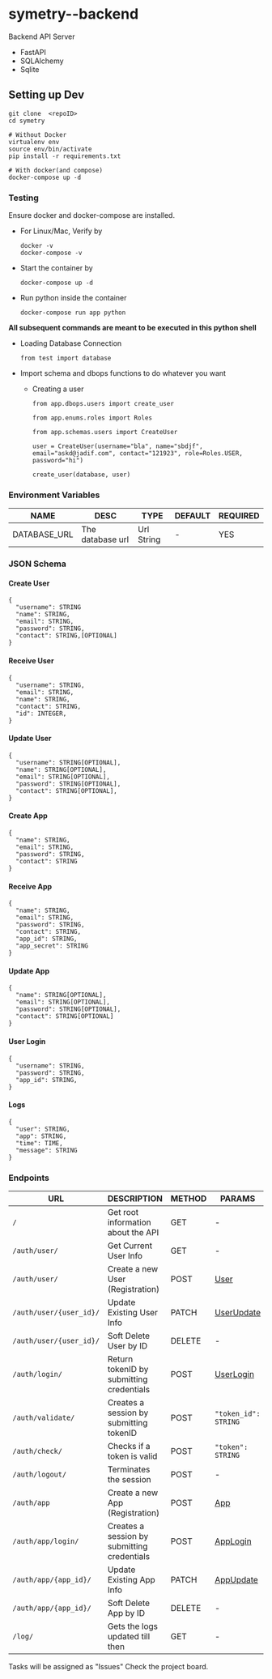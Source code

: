 # symetry--backend

Backend API Server 

- FastAPI
- SQLAlchemy
- Sqlite

## Setting up Dev 

```
git clone  <repoID>
cd symetry

# Without Docker
virtualenv env
source env/bin/activate
pip install -r requirements.txt

# With docker(and compose)
docker-compose up -d
```

### Testing

Ensure docker and docker-compose are installed.

- For Linux/Mac, Verify by

  ```
  docker -v
  docker-compose -v
  ```

- Start the container by

  ```
  docker-compose up -d
  ```

- Run python inside the container

  ```
  docker-compose run app python
  ```

**All subsequent commands are meant to be executed in this python shell**

- Loading Database Connection

  ```
  from test import database
  ```

- Import schema and dbops functions to do whatever you want

  - Creating a user

    ```
    from app.dbops.users import create_user

    from app.enums.roles import Roles

    from app.schemas.users import CreateUser

    user = CreateUser(username="bla", name="sbdjf", email="askd@jadif.com", contact="121923", role=Roles.USER, password="hi")

    create_user(database, user)
    ```


### Environment Variables

| NAME | DESC | TYPE | DEFAULT | REQUIRED |
| --- | --- | --- | --- | --- |
| DATABASE_URL | The database url | Url String | - | YES |

### JSON Schema

#### Create User
```
{
  "username": STRING
  "name": STRING,
  "email": STRING,
  "password": STRING,
  "contact": STRING,[OPTIONAL]
}
```
#### Receive User
```
{
  "username": STRING,
  "email": STRING, 
  "name": STRING, 
  "contact": STRING,
  "id": INTEGER, 
}
```
#### Update User
```
{
  "username": STRING[OPTIONAL],
  "name": STRING[OPTIONAL],
  "email": STRING[OPTIONAL],
  "password": STRING[OPTIONAL],
  "contact": STRING[OPTIONAL],
}
```
#### Create App
```
{
  "name": STRING,
  "email": STRING,
  "password": STRING,
  "contact": STRING
}
```
#### Receive App
```
{
  "name": STRING,
  "email": STRING,
  "password": STRING,
  "contact": STRING,
  "app_id": STRING,
  "app_secret": STRING
}
```
#### Update App
```
{
  "name": STRING[OPTIONAL],
  "email": STRING[OPTIONAL],
  "password": STRING[OPTIONAL],
  "contact": STRING[OPTIONAL]
}
```
#### User Login 
```
{
  "username": STRING, 
  "password": STRING,
  "app_id": STRING,
}
```
#### Logs
```
{
  "user": STRING,
  "app": STRING,
  "time": TIME,
  "message": STRING
}
```

### Endpoints

| URL | DESCRIPTION | METHOD | PARAMS | AUTHENTICATED | RESPONSE |
| --- | --- | --- | --- | --- | --- |
| `/` | Get root information about the API | GET | - | No | - |
| `/auth/user/` | Get Current User Info | GET | - | Yes | [User](#receive-user) |
| `/auth/user/` | Create a new User (Registration) | POST | [User](#create-user) | No | [User](#receive-user) |
| `/auth/user/{user_id}/` | Update Existing User Info | PATCH | [UserUpdate](#update-user) | Yes |  [User](#receive-user) |
| `/auth/user/{user_id}/` | Soft Delete User by ID | DELETE | - | Yes |  - |
| `/auth/login/` | Return tokenID by submitting credentials | POST | [UserLogin](#user-login) | Yes | `"token_id": STRING` |
| `/auth/validate/` | Creates a session by submitting tokenID | POST | `"token_id": STRING` | No | `{"token": STRING, "type": STRING}` |
| `/auth/check/` | Checks if a token is valid | POST | `"token": STRING` | Yes | `"status": BOOLEAN` |
| `/auth/logout/` | Terminates the session | POST | - | Yes | - |
| `/auth/app` | Create a new App (Registration) | POST | [App](#create-app) | No | [App](#receive-app) |
| `/auth/app/login/` | Creates a session by submitting credentials | POST | [AppLogin](#app-login) | Yes | `"token": STRING` |
| `/auth/app/{app_id}/` | Update Existing App Info | PATCH | [AppUpdate](#update-app) | Yes |  [App](#receive-app) |
| `/auth/app/{app_id}/` | Soft Delete App by ID | DELETE | - | Yes |  - |
| `/log/` | Gets the logs updated till then | GET | - | Yes | `` |


Tasks will be assigned as "Issues" Check the project board. 

